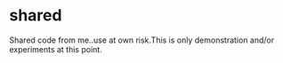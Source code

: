 shared
======
Shared code from me..use at own risk.This is only demonstration and/or experiments at this point.

